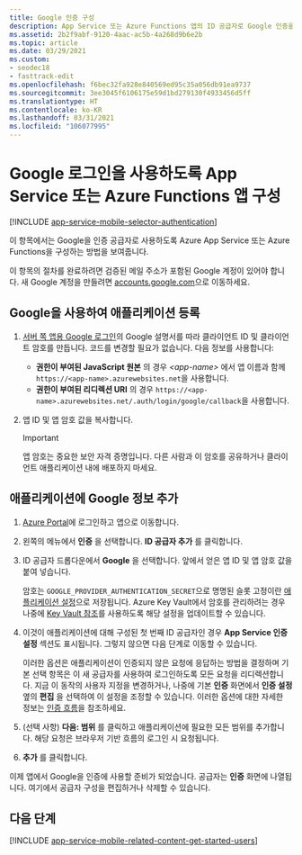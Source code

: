 ```yaml
---
title: Google 인증 구성
description: App Service 또는 Azure Functions 앱의 ID 공급자로 Google 인증을 구성하는 방법에 대해 알아봅니다.
ms.assetid: 2b2f9abf-9120-4aac-ac5b-4a268d9b6e2b
ms.topic: article
ms.date: 03/29/2021
ms.custom:
- seodec18
- fasttrack-edit
ms.openlocfilehash: f6bec32fa928e840569ed95c35a056db91ea9737
ms.sourcegitcommit: 3ee3045f6106175e59d1bd279130f4933456d5ff
ms.translationtype: HT
ms.contentlocale: ko-KR
ms.lasthandoff: 03/31/2021
ms.locfileid: "106077995"
---
```

# <a name="configure-your-app-service-or-azure-functions-app-to-use-google-login"></a>Google 로그인을 사용하도록 App Service 또는 Azure Functions 앱 구성

[!INCLUDE [app-service-mobile-selector-authentication](../../includes/app-service-mobile-selector-authentication.md)]

이 항목에서는 Google을 인증 공급자로 사용하도록 Azure App Service 또는 Azure Functions을 구성하는 방법을 보여줍니다.

이 항목의 절차를 완료하려면 검증된 메일 주소가 포함된 Google 계정이 있어야 합니다. 새 Google 계정을 만들려면 [accounts.google.com](https://go.microsoft.com/fwlink/p/?LinkId=268302)으로 이동하세요.

## <a name="register-your-application-with-google"></a><a name="register"> </a>Google을 사용하여 애플리케이션 등록

1. [서버 쪽 앱용 Google 로그인](https://developers.google.com/identity/sign-in/web/server-side-flow)의 Google 설명서를 따라 클라이언트 ID 및 클라이언트 암호를 만듭니다. 코드를 변경할 필요가 없습니다. 다음 정보를 사용합니다:
    - **권한이 부여된 JavaScript 원본** 의 경우 *\<app-name>* 에서 앱 이름과 함께 `https://<app-name>.azurewebsites.net`을 사용합니다.
    - **권한이 부여된 리디렉션 URI** 의 경우 `https://<app-name>.azurewebsites.net/.auth/login/google/callback`을 사용합니다.
1. 앱 ID 및 앱 암호 값을 복사합니다.

    > [!IMPORTANT]
    > 앱 암호는 중요한 보안 자격 증명입니다. 다른 사람과 이 암호를 공유하거나 클라이언트 애플리케이션 내에 배포하지 마세요.

## <a name="add-google-information-to-your-application"></a><a name="secrets"> </a>애플리케이션에 Google 정보 추가

1. [Azure Portal]에 로그인하고 앱으로 이동합니다.
1. 왼쪽의 메뉴에서 **인증** 을 선택합니다. **ID 공급자 추가** 를 클릭합니다.
1. ID 공급자 드롭다운에서 **Google** 을 선택합니다. 앞에서 얻은 앱 ID 및 앱 암호 값을 붙여 넣습니다.

    암호는 `GOOGLE_PROVIDER_AUTHENTICATION_SECRET`으로 명명된 슬롯 고정이란 [애플리케이션 설정](./configure-common.md#configure-app-settings)으로 저장됩니다. Azure Key Vault에서 암호를 관리하려는 경우 나중에 [Key Vault 참조](./app-service-key-vault-references.md)를 사용하도록 해당 설정을 업데이트할 수 있습니다.

1. 이것이 애플리케이션에 대해 구성된 첫 번째 ID 공급자인 경우 **App Service 인증 설정** 섹션도 표시됩니다. 그렇지 않으면 다음 단계로 이동할 수 있습니다.
    
    이러한 옵션은 애플리케이션이 인증되지 않은 요청에 응답하는 방법을 결정하며 기본 선택 항목은 이 새 공급자를 사용하여 로그인하도록 모든 요청을 리디렉션합니다. 지금 이 동작의 사용자 지정을 변경하거나, 나중에 기본 **인증** 화면에서 **인증 설정** 옆의 **편집** 을 선택하여 이 설정을 조정할 수 있습니다. 이러한 옵션에 대한 자세한 정보는 [인증 흐름](overview-authentication-authorization.md#authentication-flow)을 참조하세요.

1. (선택 사항) **다음: 범위** 를 클릭하고 애플리케이션에 필요한 모든 범위를 추가합니다. 해당 요청은 브라우저 기반 흐름의 로그인 시 요청됩니다.
1. **추가** 를 클릭합니다.

이제 앱에서 Google을 인증에 사용할 준비가 되었습니다. 공급자는 **인증** 화면에 나열됩니다. 여기에서 공급자 구성을 편집하거나 삭제할 수 있습니다.

## <a name="next-steps"></a><a name="related-content"> </a>다음 단계

[!INCLUDE [app-service-mobile-related-content-get-started-users](../../includes/app-service-mobile-related-content-get-started-users.md)]

<!-- Anchors. -->

<!-- Images. -->

[0]: ./media/app-service-mobile-how-to-configure-google-authentication/mobile-app-google-redirect.png
[1]: ./media/app-service-mobile-how-to-configure-google-authentication/mobile-app-google-settings.png

<!-- URLs. -->

[Google apis]: https://go.microsoft.com/fwlink/p/?LinkId=268303

[Azure Portal]: https://portal.azure.com/

